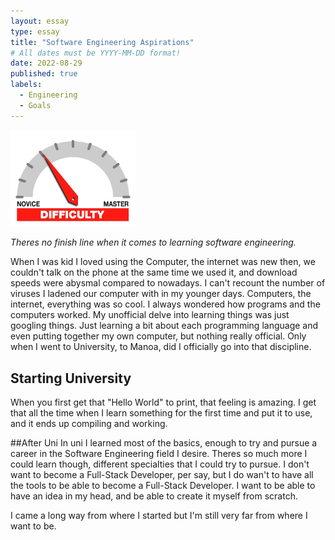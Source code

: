 ```yaml
---
layout: essay
type: essay
title: "Software Engineering Aspirations"
# All dates must be YYYY-MM-DD format!
date: 2022-08-29
published: true
labels:
  - Engineering
  - Goals
---
```


<img width="200px" class="rounded float-start pe-4" src="../img/difficulty/degree_difficulty.jpg">

*Theres no finish line when it comes to learning software engineering.*

When I was kid I loved using the Computer, the internet was new then, we couldn't talk on the phone at the same time we used it, and download speeds were abysmal compared to nowadays.  I can't recount the number of viruses I ladened our computer with in my younger days.  Computers, the internet, everything was so cool.  I always wondered how programs and the computers worked.  My unofficial delve into learning things was just googling things.  Just learning a bit about each programming language and even putting together my own computer, but nothing really official.  Only when I went to University, to Manoa, did I officially go into that discipline.

## Starting University
When you first get that "Hello World" to print, that feeling is amazing.  I get that all the time when I learn something for the first time and put it to use, and it ends up compiling and working.

##After Uni
In uni I learned most of the basics, enough to try and pursue a career in the Software Engineering field I desire.  Theres so much more I could learn though, different specialties that I could try to pursue.  I don't want to become a Full-Stack Developer, per say, but I do wan't to have all the tools to be able to become a Full-Stack Developer.  I want to be able to have an idea in my head, and be able to create it myself from scratch.  

I came a long way from where I started but I'm still very far from where I want to be.  

